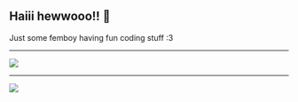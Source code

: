 ## Haiii hewwooo!! 👋 
Just some femboy having fun coding stuff :3

---

<img src='https://skillicons.dev/icons?i=vscode,visualstudio'/>

---

<img src='https://skillicons.dev/icons?i=js,ts,nodejs,discordjs,mongodb,c,cpp,cs,regex&theme=dark&perline=5'/>

<!--
**WuchtL/WuchtL** is a ✨ _special_ ✨ repository because its `README.md` (this file) appears on your GitHub profile.

Here are some ideas to get you started:

- 🔭 I’m currently working on ...
- 🌱 I’m currently learning ...
- 👯 I’m looking to collaborate on ...
- 🤔 I’m looking for help with ...
- 💬 Ask me about ...
- 📫 How to reach me: ...
- 😄 Pronouns: ...
- ⚡ Fun fact: ...
-->
